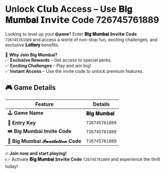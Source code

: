 # Unlock **𝗖𝗹𝘂𝗯** Access – Use **𝐁𝐢𝐠 𝐌𝐮𝐦𝐛𝐚𝐢 𝗜𝗻𝘃𝗶𝘁𝗲 Code** 726745761889

Looking to level up your **𝙂𝙖𝙢𝙚**? Enter **𝐁𝐢𝐠 𝐌𝐮𝐦𝐛𝐚𝐢 𝗜𝗻𝘃𝗶𝘁𝗲 Code** `726745761889` and access a world of non-stop fun, exciting challenges, and exclusive **𝐋𝐨𝐭𝐭𝐞𝐫𝐲** benefits.  

🚀 **Why Join Big Mumbai?**  
✅ **Exclusive Rewards** – Get access to special perks.  
✅ **Exciting Challenges** – Play and win big!  
✅ **Instant Access** – Use the invite code to unlock premium features.  

## 🎮 Game Details  

| Feature                     | Details                |
|-----------------------------|------------------------|
| 🕹 **Game Name**            | **𝐁𝐢𝐠 𝐌𝐮𝐦𝐛𝐚𝐢**  |
| 🔑 **Entry Key**            | `726745761889`        |
| 🎟 **Big Mumbai Invite Code**  | `726745761889`        |
| 🎫 **Big Mumbai 𝓘𝓷𝓿𝓲𝓽𝓪𝓽𝓲𝓸𝓷 Code**  | `726745761889`        |

🔥 **Join now and start playing!**  
👉 Activate **𝐁𝐢𝐠 𝐌𝐮𝐦𝐛𝐚𝐢 𝗜𝗻𝘃𝗶𝘁𝗲 Code** `726745761889` and experience the thrill today!  
